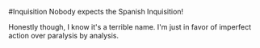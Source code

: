 #Inquisition
Nobody expects the Spanish Inquisition!

Honestly though, I know it's a terrible name. I'm just in favor of imperfect 
action over paralysis by analysis.